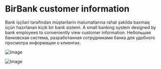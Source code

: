 # BirBank customer information
Bank işçiləri tərəfindən müştərilərin məlumatlarına rahat şəkildə baxmaq üçün hazırlanan kiçik bir bank sistemi.
A small banking system designed by bank employees to conveniently view customer information.
Небольшая банковская система, разработанная сотрудниками банка для удобного просмотра информации о клиентах.



![Image](https://github.com/user-attachments/assets/3c5c44bd-d852-4c8b-b65f-0eeb2164e33f)

![Image](https://github.com/user-attachments/assets/2125f14f-354e-4d85-93c2-5fa451f6e9e8)
